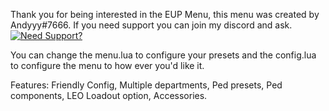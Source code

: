 Thank you for being interested in the EUP Menu, this menu was created by Andyyy#7666.
If you need support you can join my discord and ask.
[![Need Support?](https://i.imgur.com/fqKYWeV.png)](https://discord.gg/Z9Mxu72zZ6)

You can change the menu.lua to configure your presets and the config.lua to configure the menu to how ever you'd like it.

Features:
Friendly Config,
Multiple departments,
Ped presets,
Ped components,
LEO Loadout option,
Accessories.

